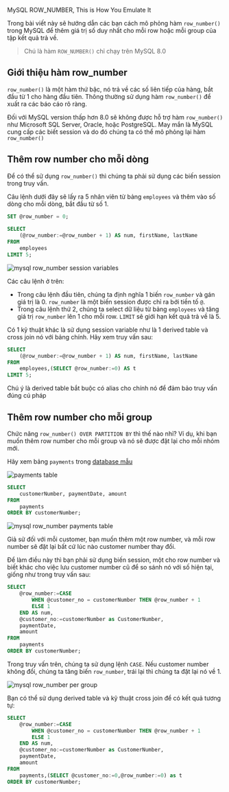 MySQL ROW_NUMBER, This is How You Emulate It

Trong bài viết này sẽ hướng dẫn các bạn cách mô phỏng hàm `row_number()` trong MySQL để thêm giá trị số duy nhất cho mỗi row hoặc mỗi group của tập kết quả trả về.

> Chú là hàm `ROW_NUMBER()` chỉ chạy trên MySQL 8.0

## Giới thiệu hàm row_number
`row_number()` là một hàm thứ bậc, nó trả về các số liên tiếp của hàng, bắt đầu từ 1 cho hàng đầu tiên. Thông thường sử dụng hàm `row_number()` để xuất ra các báo cáo rõ ràng.

Đối với MySQL version thấp hơn 8.0 sẽ không được hỗ trợ hàm `row_number()` như Microsoft SQL Server, Oracle, hoặc PostgreSQL. May mắn là MySQL cung cấp các biết session và do đó chúng ta có thể mô phỏng lại hàm `row_number()`

## Thêm row number cho mỗi dòng
Để có thể sử dụng `row_number()` thì chúng ta phải sử dụng các biến session trong truy vấn.

Câu lệnh dưới đây sẽ lấy ra 5 nhân viên từ bảng `employees` và thêm vào số dòng cho mỗi dòng, bắt đầu từ số 1.

```sql
SET @row_number = 0;
 
SELECT 
    (@row_number:=@row_number + 1) AS num, firstName, lastName
FROM
    employees
LIMIT 5;
```
![mysql row_number session variables](/wp-content/uploads/2019/08/mysql-row_number-session-variables.jpg)

Các câu lệnh ở trên:

- Trong câu lệnh đầu tiên, chúng ta định nghĩa 1 biến `row_number` và gán giá trị là 0. `row_number` là một biến session được chỉ ra bới tiền tố `@`.
- Trong câu lệnh thứ 2, chúng ta select dữ liệu từ bảng `employees` và tăng giá trị `row_number` lên 1 cho mỗi row. `LIMIT` sẽ giới hạn kết quả trả về là 5.

Có 1 kỹ thuật khác là sử dụng session variable như là 1 derived table và cross join nó với bảng chính. Hãy xem truy vấn sau: 

```sql
SELECT 
    (@row_number:=@row_number + 1) AS num, firstName, lastName
FROM
    employees,(SELECT @row_number:=0) AS t
LIMIT 5;
```
Chú ý là derived table bắt buộc có alias cho chính nó để đảm bảo truy vấn đúng cú pháp

## Thêm row number cho mỗi group
Chức năng `row_number() OVER PARTITION BY` thì thế nào nhỉ? Ví dụ, khi bạn muốn thêm row number cho mỗi group và nó sẽ được đặt lại cho mỗi nhóm mới.

Hãy xem bảng `payments` trong [database mẫu](/2019/05/23/download-mysql-sample-database/)

![payments table](/wp-content/uploads/2019/08/payments_table.png)

```sql
SELECT
    customerNumber, paymentDate, amount
FROM
    payments
ORDER BY customerNumber;
```
![mysql row_number payments table](/wp-content/uploads/2019/08/mysql-row_number-payments-table.jpg)

Giả sử đối với mỗi customer, bạn muốn thêm một row number, và mỗi row number sẽ đặt lại bất cứ lúc nào customer number thay đổi.

Để làm điều này thì bạn phải sử dụng biến session, một cho row number và biết khác cho việc lưu customer number cũ để so sánh nó với số hiện tại, giống như trong truy vấn sau:

```sql
SELECT 
    @row_number:=CASE
        WHEN @customer_no = customerNumber THEN @row_number + 1
        ELSE 1
    END AS num,
    @customer_no:=customerNumber as CustomerNumber,
    paymentDate,
    amount
FROM
    payments
ORDER BY customerNumber;
```
Trong truy vấn trên, chúng ta sử dụng lệnh `CASE`. Nếu customer number không đổi, chúng ta tăng biến `row_number`, trái lại thì chúng ta đặt lại nó về 1. 

![mysql row_number per group](/wp-content/uploads/2019/08/mysql-row_number-per-group.jpg)

Bạn có thể sử dụng derived table và kỹ thuật cross join để có kết quả tương tự:

```sql
SELECT 
    @row_number:=CASE
        WHEN @customer_no = customerNumber THEN @row_number + 1
        ELSE 1
    END AS num,
    @customer_no:=customerNumber as CustomerNumber,
    paymentDate,
    amount
FROM
    payments,(SELECT @customer_no:=0,@row_number:=0) as t
ORDER BY customerNumber;
```
